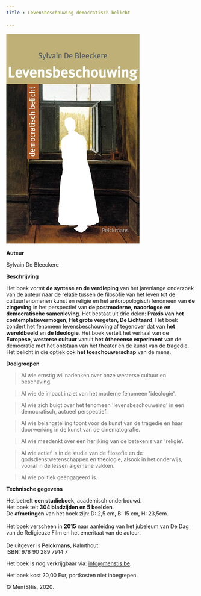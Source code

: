 ```yaml
---
title : Levensbeschouwing democratisch belicht

---
```



![](./LBS.jpg)

**Auteur**

Sylvain De Bleeckere

**Beschrijving**

Het boek vormt **de syntese en de verdieping** van het jarenlange onderzoek van de auteur naar de relatie
tussen de filosofie van het leven tot de cultuurfenomenen kunst en religie en het antoropologisch fenomeen
 van **de zingeving** in het perspectief van **de postmoderne, naoorlogse en democratische samenleving**. 
Het bestaat uit drie delen: **Praxis van het contemplatievermogen, Het grote vergeten, De Lichtaard**. 
Het boek zondert het fenomeen levensbeschouwing af tegenover dat van **het wereldbeeld** en **de Ideologie**. 
Het boek vertelt het verhaal van de **Europese, westerse cultuur** vanuit **het Atheeense experiment** van de democratie met het ontstaan van het theater
en de kunst van de tragedie. Het belicht in die optiek ook **het toeschouwerschap** van de mens. 

**Doelgroepen**

> Al wie ernstig wil nadenken over onze westerse cultuur en beschaving.

> Al wie de impact inziet van het moderne fenomeen 'ideologie'.

> Al wie zich buigt over het fenomeen 'levensbeschouweing' in een democratisch, actueel perspectief.

> Al wie belangstelling toont voor de kunst van de tragedie en haar doorwerking in de kunst van de cinematografie.

> Al wie meedenkt over een herijking van de betekenis van 'religie'.

> Al wie actief is in de studie van de filosofie en de godsdienstwetenschappen en theologie, alsook in het onderwijs, vooral in de lessen algemene vakken.

 >Al wie politiek geëngageerd is.

**Technische gegevens**

Het betreft **een studieboek**, academisch onderbouwd.<br>
Het boek telt **304 bladzijden en 5 beelden**.<br> 
De **afmetingen** van het boek zijn: D: 2,5 cm, B: 15 cm, H: 23,5cm.<br>  
Het boek verscheen in **2015** naar aanleidng van het jubeleum van De Dag van de Religieuze Film en het emeritaat van de auteur.<br>  
De uitgever is **Pelckmans**, Kalmthout.<br>
ISBN: 978 90 289 7914 7<br>

Het boek is nog verkrijgbaar via: info@menstis.be.

Het boek kost 20,00 Eur, portkosten niet inbegrepen.

© Men(S)tis, 2020.